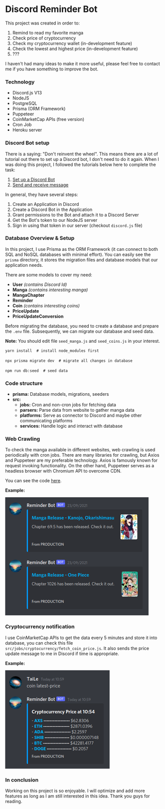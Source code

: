 # Discord Reminder Bot

This project was created in order to:
1. Remind to read my favorite manga
2. Check price of cryptocurrency
3. Check my cryptocurrency wallet (in-development feature)
4. Check the lowest and highest price (in-development feature)
5. ???

I haven't had many ideas to make it more useful, please feel free to contact me if you have something to improve the bot.

### Technology

- Discord.js V13
- NodeJS
- PostgreSQL
- Prisma (ORM Framework)
- Puppeteer
- CoinMarketCap APIs (free version)
- Cron Job
- Heroku server


### Discord Bot setup

There is a saying: "Don't reinvent the wheel". This means there are a lot of tutorial out there to set up a Discord bot, I don't need to do it again. When I was doing this project, I followed the tutorials below here to complete the task:
1. [Set up a Discord Bot](https://www.youtube.com/watch?v=j_sD9udZnCk)
2. [Send and receive message](https://www.youtube.com/watch?v=nTGtiCC3iQM)

In general, they have several steps:
1. Create an Application in Discord
2. Create a Discord Bot in the Application
3. Grant permissions to the Bot and attach it to a Discord Server
4. Get the Bot's token to our NodeJS server
5. Sign in using that token in our server (checkout `discord.js` file)


### Database Overview & Setup

In this project, I use Prisma as the ORM Framework (it can connect to both SQL and NoSQL databases with minimal effort). You can easily see the `prisma` directory, it stores the migration files and database models that our application needs.

There are some models to cover my need:
- **User** _(contains Discord Id)_
- **Manga** _(contains interesting manga)_
- **MangaChapter**
- **Reminder**
- **Coin** _(contains interesting coins)_
- **PriceUpdate**
- **PriceUpdateConversion**

Before migrating the database, you need to create a database and prepare the `.env` file. Subsequently, we can migrate our database and seed data.

__Note:__ You should edit file `seed_manga.js` and `seed_coins.js` in your interest.

```
yarn install  # install node_modules first

npx prisma migrate dev  # migrate all changes in database

npm run db:seed  # seed data
```


### Code structure

- **prisma:** Database models, migrations, seeders
- **src:**
  - **jobs:** Cron and non-cron jobs for fetching data
  - **parsers:** Parse data from website to gather manga data
  - **platforms:** Serve as connector to Discord and maybe other communicating platforms
  - **services:** Handle logic and interact with database


### Web Crawling

To check the manga available in different websites, web crawling is used periodically with cron jobs. There are many libraries for crawling, but Axios and Puppeteer are my preferable technology. Axios is famously known for request invoking functionality. On the other hand, Puppeteer serves as a headless browser with Chromium API to overcome CDN.

You can see the code [here](https://github.com/tailtq/discord-reminder-bot/blob/master/src/parsers/base_parser.js#L29-L58).

__Example:__

![](images/discord-manga.png)


### Cryptocurrency notification

I use CoinMarketCap APIs to get the data every 5 minutes and store it into database, you can check this file `src/jobs/cryptocurrency/fetch_coin_price.js`. It also sends the price update message to me in Discord if time is appropriate.

__Example:__

![](images/discord-cryptocurrency.png)


### In conclusion

Working on this project is so enjoyable. I will optimize and add more features as long as I am still interested in this idea. Thank you guys for reading.
